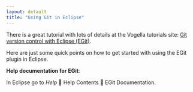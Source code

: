 ```yaml
---
layout: default 
title: "Using Git in Eclipse"
---
```


There is a great tutorial with lots of details at the Vogella tutorials site: 
[Git version control with Eclipse (EGit)](http://www.vogella.com/tutorials/EclipseGit/article.html).

Here are just some quick points on how to get started with using the EGit plugin in Eclipse.

**Help documentation for EGit**: 

In Eclipse go to *Help* &#2192; Help  Contents  &#2192; EGit Documentation. 

<br>
<br>
		
